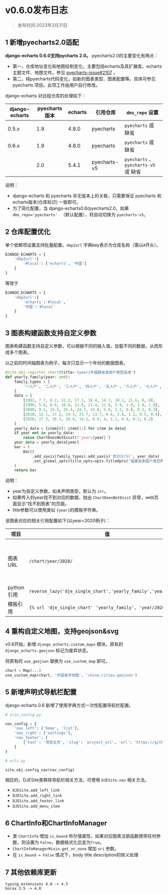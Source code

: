 # v0.6.0发布日志

> 发布时间:2023年3月31日

## 1 新增pyecharts2.0适配

**django-echarts 0.6.0支持pycharts 2.0。** pyecharts2.0的主要变化有两点：

- 第一，仓库地址变化和地图绘制变化，主要包括echarts及其扩展库、echarts主题文件、地图文件。参见 [pyecharts-issue#2107](https://github.com/pyecharts/pyecharts/issues/2107) 。
- 第二，纯pyecharts代码变化，如新的图表类型、图表配置等。具体可参见 pyecharts 项目。此项工作由用户自行修改。

 django-echarts 对远程仓库的处理如下：

| django-echarts | pyecharts版本 | echarts | 引用仓库     | `dms_repo` 设置                     |
| -------------- | ------------- | ------- | ------------ | ----------------------------------- |
| 0.5.x          | 1.9           | 4.8.0   | pyecharts    | `pyecharts` 或 缺省                 |
| 0.6.x          | 1.9           | 4.8.0   | pyecharts    | `pyecharts` 或 缺省                 |
|                | 2.0           | 5.4.1   | pyecharts-v5 | `pyecharts` 、`pyecharts-v5`或 缺省 |

说明：

- django-echarts 和 pyecharts 并无版本上的关联，只需要保证 pyecharts 和 echarts版本(仓库标识) 一致即可。
- 为了简化配置，当 django-echarts0.6/pyecharts2.0，如果 `dms_repo='pyecharts' ` （默认配置），将自动切换为 `pyecharts-v5`。

## 2 仓库配置优化

单个依赖项设置支持批量配置。`dep2url` 字典key表示为仓库名称（需以`#`开头）。

```python
DJANGO_ECHARTS = {
    'dep2url':{
        '#local': ['echarts', '中国']
    }
}
```

等效于

```python
DJANGO_ECHARTS = {
    'dep2url':{
        'echarts':'#local',
        '中国':'#local'
    }
}
```

## 3 图表构建函数支持自定义参数

图表构建函数支持自定义参数，可以根据不同的输入值，加载不同的数据，从而形成多个图表。

以之前的时间轴图表为例子，每次只显示一个年份的数据图表。

```python
@site_obj.register_chart(title='{year}年福建省家庭户类型组成')
def yearly_family(year: int):
    family_types = [
        '一人户', '二人户', '三人户', '四人户', '五人户', '六人户', '七人户', '八人户', '九人户', '十人及其以上'
    ]
    data = [
        [1982, 7.7, 8.2, 12.2, 17.1, 18.4, 14.7, 10.1, 11.6, 0, 0],
        [1990, 5.8, 8.6, 16.8, 23.6, 21.4, 11.8, 5.9, 2.9, 1.4, 1.8],
        [2000, 9.1, 15.5, 25.4, 24.7, 15.8, 5.9, 2.2, 0.8, 0.3, 0.3],
        [2010, 12.1, 17.2, 24.3, 21.7, 13.7, 6.4, 2.6, 1.1, 0.5, 0.4],
        [2020, 27.3, 26.3, 19.4, 14.2, 6.9, 4, 1.1, 0.4, 0.2, 0.2]
    ]
    yearly_data = {item[0]: item[1:] for item in data}
    if year not in yearly_data:
        raise ChartDoesNotExist(f'year={year}')
    year_data = yearly_data[year]
    bar = (
        Bar()
            .add_xaxis(family_types).add_yaxis('百分比(%)', year_data)
            .set_global_opts(title_opts=opts.TitleOpts("福建省家庭户类型构成-{}年".format(year)))
    )
    return bar
```

说明：

- year为自定义参数，如未声明类型，默认为 `str`。
- 如果传入的year找不到对应的数据，抛出 `ChartDoesNotExist` 异常，web页面显示“找不到图表”的页面。
- title参数可以使用类似 `{year}`的模板字符串。

该图表对应的相关引用配置如下(以year=2020例子)：

| 项目       | 值                                                           | 备注                                         |
| ---------- | ------------------------------------------------------------ | -------------------------------------------- |
| 图表URL    | `/chart/year/2020/`                                          | 格式：`<图表slug>/<参数名称1>/<参数值1>/...` |
| python引用 | `reverse_lazy('dje_single_chart','yearly_family','year/2020/')` |                                              |
| 模板引用   | `{% url 'dje_single_chart' 'yearly_family', 'year/2020/' %}` |                                              |

## 4 重构自定义地图，支持geojson&svg

v0.6开始，新增 `django_echarts.custom_maps` 模块，原有的 `django_echarts.geojson` 标记为废弃状态。

将原有的 `use_geojson` 替换为 `use_custom_map` 即可。

```python
chart = Map(...)
use_custom_map(chart, '中国省市地图', 'china_cities.geojson')
```



## 5 新增声明式导航栏配置

django-echarts 0.6 新增了使用字典方式一次性配置导航栏配置。

```python
# site_config.py

nav_config = {
    'nav_left': ['home', 'list'],
    'nav_right': ['settings'],
    'nav_footer': [
        {'text': '项目主页', 'slug': 'project_url', 'url': 'https://github.com/kinegratii/django-echarts'}
    ]
}

# urls.py

site_obj.config_nav(nav_config)
```

相应的，DJESite类移除导航栏相关方法，可使用 `DJESite.nav` 相关方法。

- `DJESite.add_left_link`
- `DJESite.add_right_link`
- `DJESite.add_footer_link`
- `DJESite.add_menu_item`

## 6 ChartInfo和ChartInfoManager

- 类 `ChartInfo` 增加 `is_bound` 布尔值属性，如果对应图表注册函数携带任何参数，则设置为 `False`，数据格式化后变为`True`。
- `ChartInfoManagerMixin.get_or_none` 增加 `uri` 参数。 
- 在 `is_bound = False` 情况下，body title description的转义处理

## 7 其他依赖库更新

```
typing_extensions 4.0 -> 4.5
borax 3.5 -> 4.0
```

